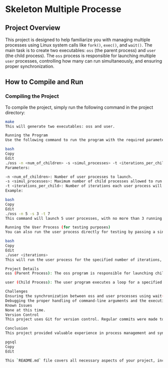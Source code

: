 # Skeleton Multiple Processe

## Project Overview
This project is designed to help familiarize you with managing multiple processes using Linux system calls like `fork()`, `exec()`, and `wait()`. The main task is to create two executables: `oss` (the parent process) and `user` (the child process). The `oss` process is responsible for launching multiple `user` processes, controlling how many can run simultaneously, and ensuring proper synchronization.

## How to Compile and Run

### Compiling the Project
To compile the project, simply run the following command in the project directory:

```bash
make
This will generate two executables: oss and user.

Running the Program
Use the following command to run the program with the required parameters:

bash
Copy
Edit
./oss -n <num_of_children> -s <simul_processes> -t <iterations_per_child>
Parameters:

-n <num_of_children>: Number of user processes to launch.
-s <simul_processes>: Maximum number of child processes allowed to run simultaneously.
-t <iterations_per_child>: Number of iterations each user process will execute.
Example:

bash
Copy
Edit
./oss -n 5 -s 3 -t 7
This command will launch 5 user processes, with no more than 3 running simultaneously, and each user process will run for 7 iterations.

Running the User Process (for testing purposes)
You can also run the user process directly for testing by passing a single argument:

bash
Copy
Edit
./user <iterations>
This will run the user process for the specified number of iterations, outputting its PID, parent PID, and the iteration status.

Project Details
oss (Parent Process): The oss program is responsible for launching child processes (user) using fork() and managing process execution using wait() to ensure synchronization. It limits the number of child processes running at any given time, as specified by the -s parameter.

user (Child Process): The user program executes a loop for a specified number of iterations. In each iteration, it outputs the PID, parent PID, and the iteration number, then sleeps for 1 second before repeating the output. This is done to simulate process activity.

Challenges
Ensuring the synchronization between oss and user processes using wait() to manage the simultaneous process limit.
Debugging the proper handling of command-line arguments and the execution flow for oss and user.
Known Issues
None at this time.
Version Control
This project uses Git for version control. Regular commits were made to keep track of progress and changes.

Conclusion
This project provided valuable experience in process management and synchronization in a Linux environment. Through implementing the oss and user processes, I became familiar with the use of fork(), exec(), and wait() for process control. The project also helped reinforce the importance of managing concurrency and synchronization between processes.

pgsql
Copy
Edit

This `README.md` file covers all necessary aspects of your project, including compiling, running the program, and a brief explanation of the purpose and design of the `oss` and `user` processes. It also includes some information about the challenges you encountered and how you used version control for the project>
